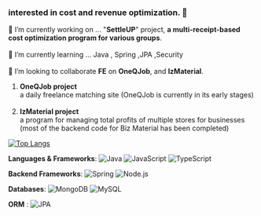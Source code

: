 ###  interested in cost and revenue optimization. 👋


🔭 I’m currently working on  ... "**SettleUP**" project, **a multi-receipt-based cost optimization program for various groups**.</br> </br> 
🌱 I’m currently learning ... Java , Spring ,JPA ,Security  </br> </br> 
👯 I’m looking to collaborate **FE** on  **OneQJob**, and **IzMaterial**.</br> 
1. **OneQJob project** </br>  a daily freelance matching site (OneQJob is currently in its early stages) </br> </br> 
2. **IzMaterial project** </br> a program for managing total profits of multiple stores for businesses (most of the backend code for Biz Material has been completed)



[![Top Langs](https://github-readme-stats.vercel.app/api/top-langs/?username=donghee9&layout=donut)](https://github.com/anuraghazra/github-readme-stats)


**Languages & Frameworks**: ![Java](https://img.shields.io/badge/Java-EE4266?style=flat-square&logo=Java&logoColor=white) ![JavaScript](https://img.shields.io/badge/JavaScript-FFD23F?style=flat-square&logo=JavaScript&logoColor=white) ![TypeScript](https://img.shields.io/badge/TypeScript-50C4ED?style=flat-square&logo=TypeScript&logoColor=white)

**Backend Frameworks**: ![Spring](https://img.shields.io/badge/Spring-337357?style=flat-square&logo=Spring&logoColor=white) ![Node.js](https://img.shields.io/badge/Node.js-A5DD9B?style=flat-square&logo=Node.js&logoColor=white)

**Databases**: ![MongoDB](https://img.shields.io/badge/MongoDB-78A083?style=flat-square&logo=MongoDB&logoColor=white) ![MySQL](https://img.shields.io/badge/MySQL-59B4C3?style=flat-square&logo=MySQL&logoColor=white)

**ORM** : ![JPA](https://img.shields.io/badge/JPA-000000?style=flat-square&logo=Jpa&logoColor=white)
